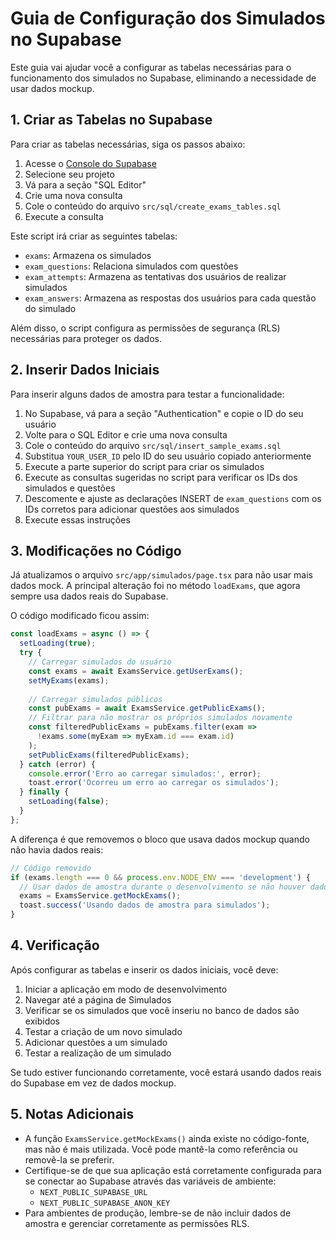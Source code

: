 # Guia de Configuração dos Simulados no Supabase

Este guia vai ajudar você a configurar as tabelas necessárias para o funcionamento dos simulados no Supabase, eliminando a necessidade de usar dados mockup.

## 1. Criar as Tabelas no Supabase

Para criar as tabelas necessárias, siga os passos abaixo:

1. Acesse o [Console do Supabase](https://app.supabase.io/)
2. Selecione seu projeto
3. Vá para a seção "SQL Editor"
4. Crie uma nova consulta
5. Cole o conteúdo do arquivo `src/sql/create_exams_tables.sql`
6. Execute a consulta

Este script irá criar as seguintes tabelas:

- `exams`: Armazena os simulados
- `exam_questions`: Relaciona simulados com questões
- `exam_attempts`: Armazena as tentativas dos usuários de realizar simulados
- `exam_answers`: Armazena as respostas dos usuários para cada questão do simulado

Além disso, o script configura as permissões de segurança (RLS) necessárias para proteger os dados.

## 2. Inserir Dados Iniciais

Para inserir alguns dados de amostra para testar a funcionalidade:

1. No Supabase, vá para a seção "Authentication" e copie o ID do seu usuário
2. Volte para o SQL Editor e crie uma nova consulta
3. Cole o conteúdo do arquivo `src/sql/insert_sample_exams.sql`
4. Substitua `YOUR_USER_ID` pelo ID do seu usuário copiado anteriormente
5. Execute a parte superior do script para criar os simulados
6. Execute as consultas sugeridas no script para verificar os IDs dos simulados e questões
7. Descomente e ajuste as declarações INSERT de `exam_questions` com os IDs corretos para adicionar questões aos simulados
8. Execute essas instruções

## 3. Modificações no Código

Já atualizamos o arquivo `src/app/simulados/page.tsx` para não usar mais dados mock. A principal alteração foi no método `loadExams`, que agora sempre usa dados reais do Supabase.

O código modificado ficou assim:

```javascript
const loadExams = async () => {
  setLoading(true);
  try {
    // Carregar simulados do usuário
    const exams = await ExamsService.getUserExams();
    setMyExams(exams);
    
    // Carregar simulados públicos
    const pubExams = await ExamsService.getPublicExams();
    // Filtrar para não mostrar os próprios simulados novamente
    const filteredPublicExams = pubExams.filter(exam => 
      !exams.some(myExam => myExam.id === exam.id)
    );
    setPublicExams(filteredPublicExams);
  } catch (error) {
    console.error('Erro ao carregar simulados:', error);
    toast.error('Ocorreu um erro ao carregar os simulados');
  } finally {
    setLoading(false);
  }
};
```

A diferença é que removemos o bloco que usava dados mockup quando não havia dados reais:

```javascript
// Código removido
if (exams.length === 0 && process.env.NODE_ENV === 'development') {
  // Usar dados de amostra durante o desenvolvimento se não houver dados reais
  exams = ExamsService.getMockExams();
  toast.success('Usando dados de amostra para simulados');
}
```

## 4. Verificação

Após configurar as tabelas e inserir os dados iniciais, você deve:

1. Iniciar a aplicação em modo de desenvolvimento
2. Navegar até a página de Simulados
3. Verificar se os simulados que você inseriu no banco de dados são exibidos
4. Testar a criação de um novo simulado
5. Adicionar questões a um simulado
6. Testar a realização de um simulado

Se tudo estiver funcionando corretamente, você estará usando dados reais do Supabase em vez de dados mockup.

## 5. Notas Adicionais

- A função `ExamsService.getMockExams()` ainda existe no código-fonte, mas não é mais utilizada. Você pode mantê-la como referência ou removê-la se preferir.
- Certifique-se de que sua aplicação está corretamente configurada para se conectar ao Supabase através das variáveis de ambiente:
  - `NEXT_PUBLIC_SUPABASE_URL`
  - `NEXT_PUBLIC_SUPABASE_ANON_KEY`
- Para ambientes de produção, lembre-se de não incluir dados de amostra e gerenciar corretamente as permissões RLS. 